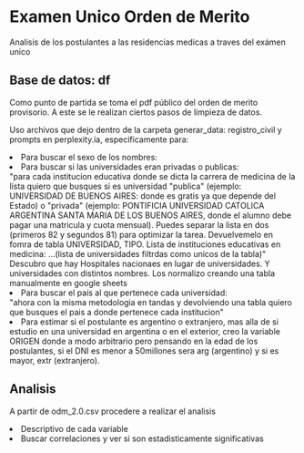 <!DOCTYPE html>
<html lang="es">
<head>
  <meta charset="UTF-8">
  <meta name="viewport" content="width=device-width, initial-scale=1.0">
  
</head>
<body>
  <h1>Examen Unico Orden de Merito</h1>
  <p>Analisis de los postulantes a las residencias medicas a traves del exámen unico</p>
  
  <h2>Base de datos: df</h2>

  <p>Como punto de partida se toma el pdf público del orden de merito provisorio. A este se le realizan ciertos pasos de limpieza de datos.</p>

  <p>Uso archivos que dejo dentro de la carpeta generar_data: registro_civil y prompts en perplexity.ia, especificamente para:</p>
    <li>Para buscar el sexo de los nombres: </li>
    <li>Para buscar si las universidades eran privadas o publicas: </li>
      <tr>"para cada institucion educativa donde se dicta la carrera de medicina de la lista quiero que busques si es universidad "publica" (ejemplo: UNIVERSIDAD DE BUENOS AIRES: donde es gratis ya que depende del Estado) o "privada" (ejemplo: PONTIFICIA UNIVERSIDAD CATOLICA ARGENTINA SANTA MARIA DE LOS BUENOS AIRES, donde el alumno debe pagar una matricula y cuota mensual). Puedes separar la lista en dos (primeros 82 y segundos 81) para optimizar la tarea. Devuelvemelo en fomra de tabla UNIVERSIDAD, TIPO. Lista de instituciones educativas en medicina: ...(lista de universidades filtrdas como unicos de la tabla)" </tr>
      <tr>Descubro que hay Hospitales nacionaes en lugar de universidades. Y universidades con distintos nombres. Los normalizo creando una tabla manualmente en google sheets </tr>
    <li>Para buscar el país al que pertenece cada universidad:</li>
      <tr>"ahora con la misma metodologia en tandas y devolviendo una tabla quiero que busques el pais a donde pertenece cada institucion"</tr>
    <li> Para estimar si el postulante es argentino o extranjero, mas alla de si estudio en una universidad en argentina o en el exterior, creo la variable ORIGEN donde a modo arbitrario pero pensando en la edad de los postulantes, si el DNI es menor a 50millones sera arg (argentino) y si es mayor, extr (extranjero).</li>

  
  <h2>Analisis</h2>
  <p>A partir de odm_2.0.csv procedere a realizar el analisis</p>
    <li>Descriptivo de cada variable</li>
    <li>Buscar correlaciones y ver si son estadisticamente significativas</li>

</body>
</html>

